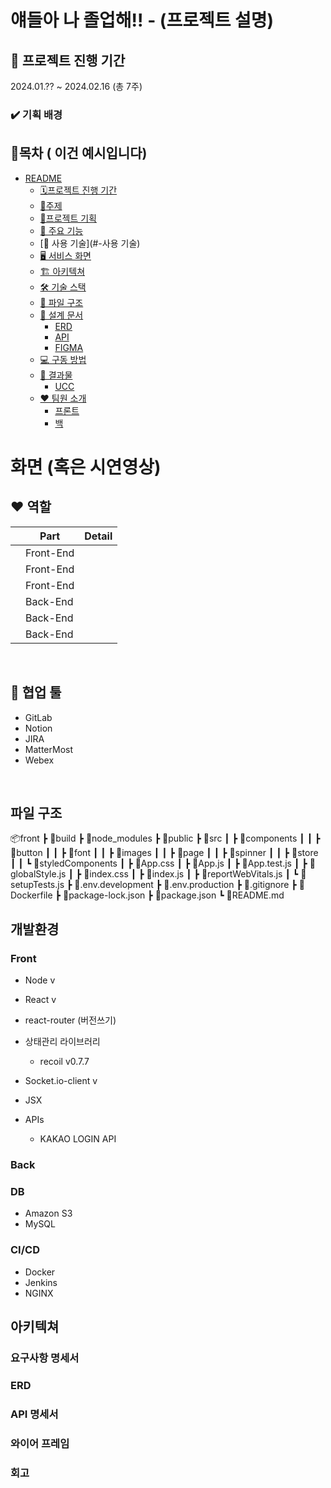 # 얘들아 나 졸업해!! - (프로젝트 설명)



## 🌱 프로젝트 진행 기간

2024.01.?? ~ 2024.02.16 (총 7주)

### :heavy_check_mark: 기획 배경


## 📖목차       ( 이건 예시입니다)
- [README](#readme)
	- [🗓프로젝트 진행 기간](#-프로젝트-진행-기간)
	- [📑주제](#-주제)
	- [🎉프로젝트 기획](#-프로젝트-기획)
	- [🔑 주요 기능](#-주요-기능)
    - [📜 사용 기술](#-사용 기술)
	- [🖥 서비스 화면](#-서비스-화면)
	- [🏗️ 아키텍쳐](#-아키텍쳐)
	- [🛠 기술 스택](#-기술-스택)
	- [📂 파일 구조](#-파일-구조)
	- [📝 설계 문서](#-설계-문서)
	    - [ERD](#erd)
	    - [API](#api)
        - [FIGMA](#FIGMA)
	- [💻 구동 방법](#-구동-방법)
	- [💾 결과물](#-결과물)
	    - [UCC](#UCC)
	- [❤ 팀원 소개](#-팀원-소개)
		- [프론트](#프론트)
		- [백](#백)





# 화면 (혹은 시연영상)




## :heart: 역할

|        | Part      | Detail                                                                                                 |
| ------ | --------- | ------------------------------------------------------------------------------------------------------ |
|  | Front-End |                            |
|  | Front-End  |                             |
|  | Front-End  |                           |
|  | Back-End  |                            |
|  | Back-End |                          |
|  | Back-End |                            |

<br/>

## 🤝 협업 툴

- GitLab
- Notion
- JIRA
- MatterMost
- Webex

<br>

## 파일 구조 

📦front
 ┣ 📂build
 ┣ 📂node_modules
 ┣ 📂public
 ┣ 📂src
 ┃ ┣ 📂components
 ┃ ┃ ┣ 📂button
 ┃ ┃ ┣ 📂font
 ┃ ┃ ┣ 📂images
 ┃ ┃ ┣ 📂page
 ┃ ┃ ┣ 📂spinner
 ┃ ┃ ┣ 📂store
 ┃ ┃ ┗ 📂styledComponents
 ┃ ┣ 📜App.css
 ┃ ┣ 📜App.js
 ┃ ┣ 📜App.test.js
 ┃ ┣ 📜globalStyle.js
 ┃ ┣ 📜index.css
 ┃ ┣ 📜index.js
 ┃ ┣ 📜reportWebVitals.js
 ┃ ┗ 📜setupTests.js
 ┣ 📜.env.development
 ┣ 📜.env.production
 ┣ 📜.gitignore
 ┣ 📜Dockerfile
 ┣ 📜package-lock.json
 ┣ 📜package.json
 ┗ 📜README.md


## 개발환경


### Front

- Node v
- React v
- react-router (버전쓰기)
- 상태관리 라이브러리
  - recoil v0.7.7
- Socket.io-client v
- JSX

- APIs

  - KAKAO LOGIN API

### Back


### DB

- Amazon S3
- MySQL

### CI/CD

- Docker
- Jenkins
- NGINX



## 아키텍쳐




### 요구사항 명세서



### ERD


### API 명세서


### 와이어 프레임





### 회고 